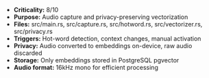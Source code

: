 - **Criticality:** 8/10
- **Purpose:** Audio capture and privacy-preserving vectorization
- **Files:** src/main.rs, src/capture.rs, src/hotword.rs, src/vectorizer.rs, src/privacy.rs
- **Triggers:** Hot-word detection, context changes, manual activation
- **Privacy:** Audio converted to embeddings on-device, raw audio discarded
- **Storage:** Only embeddings stored in PostgreSQL pgvector
- **Audio format:** 16kHz mono for efficient processing

